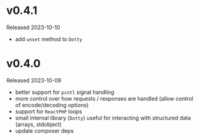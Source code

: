 # v0.4.1

Released 2023-10-10

- add `unset` method to `Dotty`

# v0.4.0

Released 2023-10-09

- better support for `pcntl` signal handling
- more control over how requests / responses are handled (allow control of encode/decoding options)
- support for `ReactPHP` loops
- small internal library (`Dotty`) useful for interacting with structured data (arrays, stdobject)
- update composer deps
